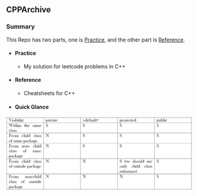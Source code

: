 ## CPPArchive

### Summary
This Repo has two parts, one is [Practice](https://github.com/XRSHEERAN/CPPArchive/tree/master/Practice), and the other part is [Reference](https://github.com/XRSHEERAN/CPPArchive/tree/master/Reference).

* #### Practice
  * My solution for leetcode problems in C++
* #### Reference
  * Cheatsheets for C++
* #### Quick Glance
![Levels of access](https://github.com/XRSHEERAN/CPPArchive/blob/master/img/main-qimg-96dd710a5df9636e910d85278f8c8788.png)
